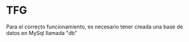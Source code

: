 # TFG
 
Para el correcto funcionamiento, es necesario tener creada una base de datos en MySql llamada "db"
